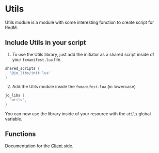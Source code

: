 # Utils

Utils module is a module with some interesting fonction to create script for RedM.

## Include Utils in your script

1. To use the Utils library, just add the initiator as a shared script inside of your `fxmanifest.lua` file.
```lua
shared_scripts {
  '@jo_libs/init.lua'
}
```
2. Add the Utils module inside the `fxmanifest.lua` (in lowercase)
```lua
jo_libs {
  'utils',
}
```
You can now use the library inside of your resource with the `utils` global variable.

## Functions

Documentation for the [Client](./client.md) side.  